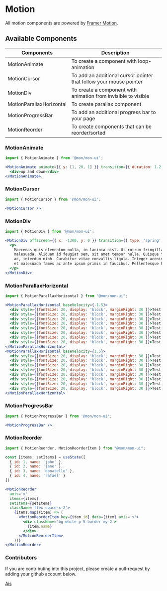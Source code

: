# Motion

All motion components are powered by [Framer Motion](https://www.framer.com/motion).

## Available Components

| Components               | Description                                                        |
| ------------------------ | ------------------------------------------------------------------ |
| MotionAnimate            | To create a component with loop-animation                          |
| MotionCursor             | To add an additional cursor pointer that follow your mouse pointer |
| MotionDiv                | To create a component with animation from invisible to visible     |
| MotionParallaxHorizontal | To create parallax component                                       |
| MotionProgressBar        | To add an additional progress bar to your page                     |
| MotionReorder            | To create components that can be reorder/sorted                    |

### MotionAnimate

```jsx
import { MotionAnimate } from '@mon/mon-ui';

<MotionAnimate animate={{ y: [1, 20, 1] }} transition={{ duration: 1.2, repeat: Infinity }}>
  <div>up and down</div>
</MotionAnimate>;
```

### MotionCursor

```jsx
import { MotionCursor } from '@mon/mon-ui';

<MotionCursor />;
```

### MotionDiv

```jsx
import { MotionDiv } from '@mon/mon-ui';

<MotionDiv offscreen={{ x: -1300, y: 0 }} transition={{ type: 'spring', duration: 2 }}>
  <p>
    Maecenas quis elementum nulla, in lacinia nisl. Ut rutrum fringilla aliquet. Pellentesque auctor vehicula
    malesuada. Aliquam id feugiat sem, sit amet tempor nulla. Quisque fermentum felis faucibus, vehicula metus
    ac, interdum nibh. Curabitur vitae convallis ligula. Integer acenim vel felis pharetra laoreet. Interdum
    et malesuada fames ac ante ipsum primis in faucibus. Pellentesque hendrerit ac augue quis pretium.
  </p>
</MotionDiv>;
```

### MotionParallaxHorizontal

```jsx
import { MotionParallaxHorizontal } from "@mon/mon-ui";

<MotionParallaxHorizontal baseVelocity={-1.5}>
  <div style={{fontSize: 20, display: 'block', marginRight: 30 }}>Test Parallax Horizontal 1</div>
  <div style={{fontSize: 20, display: 'block', marginRight: 30 }}>Test Parallax Horizontal 2</div>
  <div style={{fontSize: 20, display: 'block', marginRight: 30 }}>Test Parallax Horizontal 3</div>
  <div style={{fontSize: 20, display: 'block', marginRight: 30 }}>Test Parallax Horizontal 4</div>
  <div style={{fontSize: 20, display: 'block', marginRight: 30 }}>Test Parallax Horizontal 5</div>
  <div style={{fontSize: 20, display: 'block', marginRight: 30 }}>Test Parallax Horizontal 6</div>
  <div style={{fontSize: 20, display: 'block', marginRight: 30 }}>Test Parallax Horizontal 7</div>
  <div style={{fontSize: 20, display: 'block', marginRight: 30 }}>Test Parallax Horizontal 8</div>
</MotionParallaxHorizontal>
<MotionParallaxHorizontal baseVelocity={1.5}>
  <div style={{fontSize: 20, display: 'block', marginRight: 30 }}>Test Parallax Horizontal 1</div>
  <div style={{fontSize: 20, display: 'block', marginRight: 30 }}>Test Parallax Horizontal 2</div>
  <div style={{fontSize: 20, display: 'block', marginRight: 30 }}>Test Parallax Horizontal 3</div>
  <div style={{fontSize: 20, display: 'block', marginRight: 30 }}>Test Parallax Horizontal 4</div>
  <div style={{fontSize: 20, display: 'block', marginRight: 30 }}>Test Parallax Horizontal 5</div>
  <div style={{fontSize: 20, display: 'block', marginRight: 30 }}>Test Parallax Horizontal 6</div>
  <div style={{fontSize: 20, display: 'block', marginRight: 30 }}>Test Parallax Horizontal 7</div>
  <div style={{fontSize: 20, display: 'block', marginRight: 30 }}>Test Parallax Horizontal 8</div>
</MotionParallaxHorizontal>
```

### MotionProgressBar

```jsx
import { MotionProgressBar } from '@mon/mon-ui';

<MotionProgressBar />;
```

### MotionReorder

```jsx
import { MotionReorder, MotionReorderItem } from "@mon/mon-ui";

const [items, setItems] = useState([
  { id: 1, name: 'john' },
  { id: 2, name: 'jane' },
  { id: 3, name: 'donatello' },
  { id: 4, name: 'rafael' }
])

<MotionReorder
  axis='x'
  items={items}
  setItems={setItems}
  className='flex space-x-2'>
    {items.map((item) => (
      <MotionReorderItem key={item.id} data={item} axis='x'>
        <div className='bg-white p-5 border my-2'>
          {item.name}
        </div>
      </MotionReorderItem>
    ))}
</MotionReorder>
```

### Contributors

If you are contributing into this project, please create a pull-request by adding your github account below.

[Ais](https://github.com/~/madebyais)
